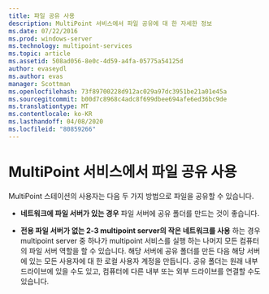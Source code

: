 ```yaml
---
title: 파일 공유 사용
description: MultiPoint 서비스에서 파일 공유에 대 한 자세한 정보
ms.date: 07/22/2016
ms.prod: windows-server
ms.technology: multipoint-services
ms.topic: article
ms.assetid: 508ad056-8e0c-4d59-a4fa-05775a54125d
author: evaseydl
ms.author: evas
manager: Scottman
ms.openlocfilehash: 73f89700228d912ac029a97dc3951be21a01e45a
ms.sourcegitcommit: b00d7c8968c4adc8f699dbee694afe6ed36bc9de
ms.translationtype: MT
ms.contentlocale: ko-KR
ms.lasthandoff: 04/08/2020
ms.locfileid: "80859266"
---
```

# <a name="enable-file-sharing-in-multipoint-services"></a>MultiPoint 서비스에서 파일 공유 사용
MultiPoint 스테이션의 사용자는 다음 두 가지 방법으로 파일을 공유할 수 있습니다.  
  
-   **네트워크에 파일 서버가 있는 경우** 파일 서버에 공유 폴더를 만드는 것이 좋습니다.  
  
-   **전용 파일 서버가 없는 2-3 multipoint server의 작은 네트워크를 사용** 하는 경우 multipoint server 중 하나가 multipoint 서비스를 실행 하는 나머지 모든 컴퓨터의 파일 서버 역할을 할 수 있습니다. 해당 서버에 공유 폴더를 만든 다음 해당 서버에 있는 모든 사용자에 대 한 로컬 사용자 계정을 만듭니다. 공유 폴더는 원래 내부 드라이브에 있을 수도 있고, 컴퓨터에 다른 내부 또는 외부 드라이브를 연결할 수도 있습니다.  
  
